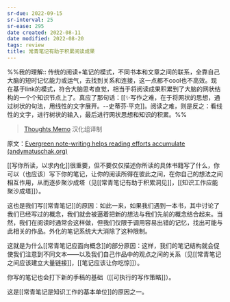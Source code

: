 ```yaml
---
sr-due: 2022-09-15
sr-interval: 25
sr-ease: 295
date created: 2022-08-11
date modified: 2022-08-20
tags: review
title: 常青笔记有助于积累阅读成果
---
```


%%我的理解:: 传统的阅读+笔记的模式，不同书本和文章之间的联系，全靠自己大脑的短时记忆能力或运气，去找到关系和连接，这一点都不cool也不高效。现在基于link的模式，符合大脑思考直觉，相当于将阅读成果积累到了大脑的网状结构的一个个知识节点上了。真应了那句话：[[✨写作之难，在于将网状的思想，通过树状的句法，用线性的文字展开。--史蒂芬·平克]]。阅读之难，则是反之：看线性的文字，进行树状的输入，最后进行网状思想和知识的积累。%%

> [Thoughts Memo](https://paratranz.cn/projects/3131) 汉化组译制

原文：[Evergreen note-writing helps reading efforts accumulate (andymatuschak.org)](https://notes.andymatuschak.org/z6M8kex6kDF2FT6MWqAMDQddsqUr8sphLmyy1)

[[写你所读，以求内化]]很重要，但不要仅仅描述你所读的具体书籍写了什么，你可以（也应该）写下你的笔记，让你的阅读所得在彼此之间，在你自己的想法之间相互作用，从而逐步聚沙成塔（见[[常青笔记有助于积累洞见]]，[[知识工作应能聚沙成塔]]）。

这也是我们写[[常青笔记]]的原因：如此一来，如果我们遇到一本书，其中讨论了我们已经写过的概念，我们就会被逼着把新的想法与我们先前的概念结合起来。当然，我们在阅读时通常会这样做，但我们仅限于调用容易出错的记忆，找出可能与此相关的作品。外化的笔记系统大大消除了这种限制。

这就是为什么[[常青笔记应面向概念]]的部分原因：这样，我们的笔记结构就会促使我们注意到不同文本——以及我们自己作品中的观点之间的关系（见[[常青笔记之间应该建立大量链接]]，[[笔记应该让你吃惊]]）。

你写的笔记也会打下新的手稿的基础（[[可执行的写作策略]]）。

这是[[常青笔记是知识工作的基本单位]]的原因之一。
